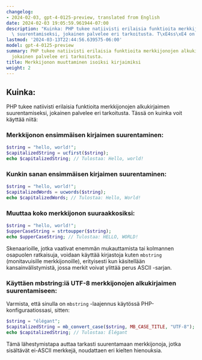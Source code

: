 ```yaml
---
changelog:
- 2024-02-03, gpt-4-0125-preview, translated from English
date: 2024-02-03 19:05:59.961944-07:00
description: "Kuinka: PHP tukee natiivisti erilaisia funktioita merkkijonojen alkukirjaimen\
  \ suurentamiseksi, jokainen palvelee eri tarkoitusta. T\xE4ss\xE4 on kuinka voit\u2026"
lastmod: '2024-03-13T22:44:56.639575-06:00'
model: gpt-4-0125-preview
summary: PHP tukee natiivisti erilaisia funktioita merkkijonojen alkukirjaimen suurentamiseksi,
  jokainen palvelee eri tarkoitusta.
title: Merkkijonon muuttaminen isoiksi kirjaimiksi
weight: 2
---
```


## Kuinka:
PHP tukee natiivisti erilaisia funktioita merkkijonojen alkukirjaimen suurentamiseksi, jokainen palvelee eri tarkoitusta. Tässä on kuinka voit käyttää niitä:

### Merkkijonon ensimmäisen kirjaimen suurentaminen:
```php
$string = "hello, world!";
$capitalizedString = ucfirst($string);
echo $capitalizedString; // Tulostaa: Hello, world!
```

### Kunkin sanan ensimmäisen kirjaimen suurentaminen:
```php
$string = "hello, world!";
$capitalizedWords = ucwords($string);
echo $capitalizedWords; // Tulostaa: Hello, World!
```

### Muuttaa koko merkkijonon suuraakkosiksi:
```php
$string = "hello, world!";
$upperCaseString = strtoupper($string);
echo $upperCaseString; // Tulostaa: HELLO, WORLD!
```

Skenaarioille, jotka vaativat enemmän mukauttamista tai kolmannen osapuolen ratkaisuja, voidaan käyttää kirjastoja kuten `mbstring` (monitavuisille merkkijonoille), erityisesti kun käsitellään kansainvälistymistä, jossa merkit voivat ylittää perus ASCII -sarjan.

### Käyttäen mbstring:iä UTF-8 merkkijonojen alkukirjaimen suurentamiseen:
Varmista, että sinulla on `mbstring` -laajennus käytössä PHP-konfiguraatiossasi, sitten:

```php
$string = "élégant";
$capitalizedString = mb_convert_case($string, MB_CASE_TITLE, "UTF-8");
echo $capitalizedString; // Tulostaa: Élégant
```

Tämä lähestymistapa auttaa tarkasti suurentamaan merkkijonoja, jotka sisältävät ei-ASCII merkkejä, noudattaen eri kielten hienouksia.
